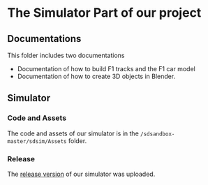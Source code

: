 # The Simulator Part of our project
## Documentations
This folder includes two documentations
- Documentation of how to build F1 tracks and the F1 car model
- Documentation of how to create 3D objects in Blender.
## Simulator
### Code and Assets
The code and assets of our simulator is in the `/sdsandbox-master/sdsim/Assets` folder.

### Release
The [release version](https://github.com/Yuanda-Dong/Client-Final-Deployment/releases) of our simulator was uploaded.
